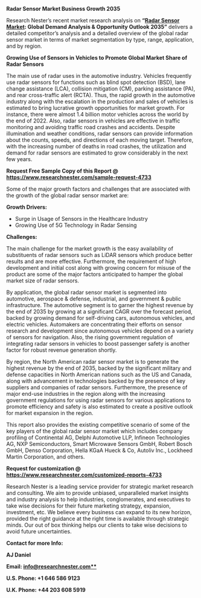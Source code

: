 ﻿**Radar Sensor Market Business Growth 2035**

Research Nester’s recent market research analysis on **“[Radar Sensor Market](https://www.researchnester.com/reports/radar-sensor-market/4733): Global Demand Analysis & Opportunity Outlook 2035”** delivers a detailed competitor’s analysis and a detailed overview of the global radar sensor market in terms of market segmentation by type, range, application, and by region. 

**Growing Use of Sensors in Vehicles to Promote Global Market Share of Radar Sensors**

The main use of radar uses in the automotive industry. Vehicles frequently use radar sensors for functions such as blind spot detection (BSD), lane change assistance (LCA), collision mitigation (CM), parking assistance (PA), and rear cross-traffic alert (RCTA). Thus, the rapid growth in the automotive industry along with the escalation in the production and sales of vehicles is estimated to bring lucrative growth opportunities for market growth. For instance, there were almost 1.4 billion motor vehicles across the world by the end of 2022. Also, radar sensors in vehicles are effective in traffic monitoring and avoiding traffic road crashes and accidents. Despite illumination and weather conditions, radar sensors can provide information about the counts, speeds, and directions of each moving target. Therefore, with the increasing number of deaths in road crashes, the utilization and demand for radar sensors are estimated to grow considerably in the next few years.

**Request Free Sample Copy of this Report @ <https://www.researchnester.com/sample-request-4733>** 

Some of the major growth factors and challenges that are associated with the growth of the global radar sensor market are:

**Growth Drivers:**

- Surge in Usage of Sensors in the Healthcare Industry 
- Growing Use of 5G Technology in Radar Sensing

**Challenges:**

The main challenge for the market growth is the easy availability of substituents of radar sensors such as LiDAR sensors which produce better results and are more effective. Furthermore, the requirement of high development and initial cost along with growing concern for misuse of the product are some of the major factors anticipated to hamper the global market size of radar sensors.

By application, the global radar sensor market is segmented into automotive, aerospace & defense, industrial, and government & public infrastructure. The automotive segment is to garner the highest revenue by the end of 2035 by growing at a significant CAGR over the forecast period, backed by growing demand for self-driving cars, autonomous vehicles, and electric vehicles. Automakers are concentrating their efforts on sensor research and development since autonomous vehicles depend on a variety of sensors for navigation. Also, the rising government regulation of integrating radar sensors in vehicles to boost passenger safety is another factor for robust revenue generation shortly.

By region, the North American radar sensor market is to generate the highest revenue by the end of 2035, backed by the significant military and defense capacities in North American nations such as the US and Canada, along with advancement in technologies backed by the presence of key suppliers and companies of radar sensors. Furthermore, the presence of major end-use industries in the region along with the increasing government regulations for using radar sensors for various applications to promote efficiency and safety is also estimated to create a positive outlook for market expansion in the region.

This report also provides the existing competitive scenario of some of the key players of the global radar sensor market which includes company profiling of Continental AG, Delphi Automotive LLP, Infineon Technologies AG, NXP Semiconductors, Smart Microwave Sensors GmbH, Robert Bosch GmbH, Denso Corporation, Hella KGaA Hueck & Co, Autoliv Inc., Lockheed Martin Corporation, and others.

**Request for customization @ <https://www.researchnester.com/customized-reports-4733>**   

Research Nester is a leading service provider for strategic market research and consulting. We aim to provide unbiased, unparalleled market insights and industry analysis to help industries, conglomerates, and executives to take wise decisions for their future marketing strategy, expansion, investment, etc. We believe every business can expand to its new horizon, provided the right guidance at the right time is available through strategic minds. Our out of box thinking helps our clients to take wise decisions to avoid future uncertainties.

**Contact for more Info:**

**AJ Daniel**

**Email: [info@researchnester.com**](mailto:info@researchnester.com)**

**U.S. Phone: +1 646 586 9123** 

**U.K. Phone: +44 203 608 5919**

